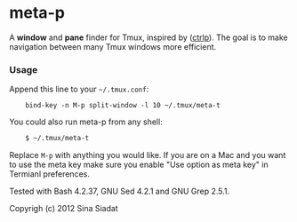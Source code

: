 # meta-p

A __window__ and __pane__ finder for Tmux, inspired by ([ctrlp](https://github.com/kien/ctrlp.vim/)).  The goal is to make navigation between many Tmux windows more efficient.

### Usage

Append this line to your `~/.tmux.conf`:

```
    bind-key -n M-p split-window -l 10 ~/.tmux/meta-t
```

You could also run meta-p from any shell:

``` bash
    $ ~/.tmux/meta-t
```

Replace `M-p` with anything you would like. If you are on a Mac and you want to use the meta key make sure you enable "Use option as meta key" in Termianl preferences.

Tested with Bash 4.2.37, GNU Sed 4.2.1 and GNU Grep 2.5.1.

Copyrigh (c) 2012 Sina Siadat
